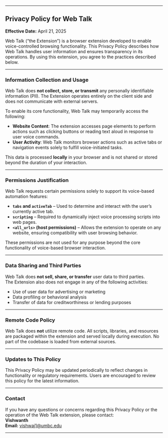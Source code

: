 
---

## **Privacy Policy for Web Talk**

**Effective Date:** April 21, 2025

Web Talk (“the Extension”) is a browser extension developed to enable voice-controlled browsing functionality. This Privacy Policy describes how Web Talk handles user information and ensures transparency in its operations. By using this extension, you agree to the practices described below.

---

### **Information Collection and Usage**

Web Talk does **not collect, store, or transmit** any personally identifiable information (PII). The Extension operates entirely on the client side and does not communicate with external servers.

To enable its core functionality, Web Talk may temporarily access the following:

- **Website Content**: The extension accesses page elements to perform actions such as clicking buttons or reading text aloud in response to user voice commands.
- **User Activity**: Web Talk monitors browser actions such as active tabs or navigation events solely to fulfill voice-initiated tasks.

This data is processed **locally** in your browser and is not shared or stored beyond the duration of your interaction.

---

### **Permissions Justification**

Web Talk requests certain permissions solely to support its voice-based automation features:

- **`tabs` and `activeTab`** – Used to determine and interact with the user’s currently active tab.
- **`scripting`** – Required to dynamically inject voice processing scripts into web pages.
- **`<all_urls>` (host permissions)** – Allows the extension to operate on any website, ensuring compatibility with user browsing behavior.

These permissions are not used for any purpose beyond the core functionality of voice-based browser interaction.

---

### **Data Sharing and Third Parties**

Web Talk does **not sell, share, or transfer** user data to third parties.  
The Extension also does not engage in any of the following activities:

- Use of user data for advertising or marketing
- Data profiling or behavioral analysis
- Transfer of data for creditworthiness or lending purposes

---

### **Remote Code Policy**

Web Talk does **not** utilize remote code. All scripts, libraries, and resources are packaged within the extension and served locally during execution. No part of the codebase is loaded from external sources.

---

### **Updates to This Policy**

This Privacy Policy may be updated periodically to reflect changes in functionality or regulatory requirements. Users are encouraged to review this policy for the latest information.

---

### **Contact**

If you have any questions or concerns regarding this Privacy Policy or the operation of the Web Talk extension, please contact:  
**Vishwanth**  
**Email:** vishwaj1@umbc.edu

---
